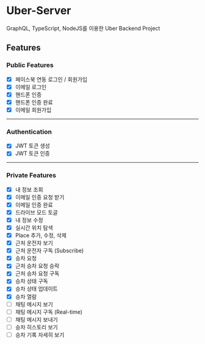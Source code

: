 # Uber-Server

GraphQL, TypeScript, NodeJS를 이용한 Uber Backend Project

## Features

### Public Features
- [x] 페이스북 연동 로그인 / 회원가입
- [x] 이메일 로그인
- [x] 핸드폰 인증
- [x] 핸드폰 인증 완료
- [x] 이메일 회원가입

---

### Authentication
- [x] JWT 토큰 생성
- [x] JWT 토큰 인증

---

### Private Features
- [x] 내 정보 조회
- [x] 이메일 인증 요청 받기
- [x] 이메일 인증 완료
- [x] 드라이브 모드 토글
- [X] 내 정보 수정
- [X] 실시간 위치 탐색
- [X] Place 추가, 수정, 삭제
- [X] 근처 운전자 보기
- [X] 근처 운전자 구독 (Subscribe)
- [X] 승차 요청
- [X] 근처 승차 요청 승락
- [X] 근처 승차 요청 구독
- [X] 승차 상태 구독
- [X] 승차 상태 업데이트
- [X] 승차 열람 
- [ ] 채팅 메시지 보기
- [ ] 채팅 메시지 구독 (Real-time)
- [ ] 채팅 메시지 보내기
- [ ] 승차 히스토리 보기
- [ ] 승차 기록 자세히 보기